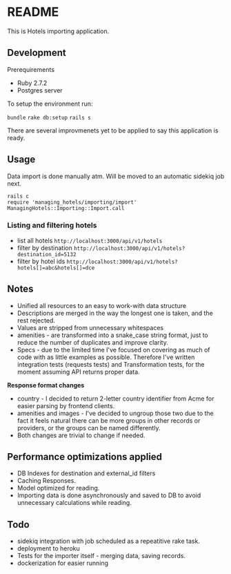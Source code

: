 # README

This is Hotels importing application.

## Development

Prerequirements

- Ruby 2.7.2
- Postgres server

To setup the environment run:

`bundle`
`rake db:setup`
`rails s`

There are several improvmenets yet to be applied to say this application is ready.


## Usage

Data import is done manually atm. Will be moved to an automatic sidekiq job next.

```
rails c
require 'managing_hotels/importing/import'
ManagingHotels::Importing::Import.call
```

### Listing and filtering hotels

- list all hotels `http://localhost:3000/api/v1/hotels`
- filter by destination `http://localhost:3000/api/v1/hotels?destination_id=5132`
- filter by hotel ids `http://localhost:3000/api/v1/hotels?hotels[]=abc&hotels[]=dce`

## Notes

- Unified all resources to an easy to work-with data structure
- Descriptions are merged in the way the longest one is taken, and the rest rejected.
- Values are stripped from unnecessary whitespaces
- amenities - are transformed into a snake_case string format, just to reduce the number of duplicates and improve clarity.
- Specs - due to the limited time I've focused on covering as much of code with as little examples as possible. Therefore I've written integration tests (requests tests) and Transformation tests, for the moment assuming API returns proper data.

**Response format changes**

- country - I decided to return 2-letter country identifier from Acme for easier parsing by frontend clients.
- amenities and images - I've decided to ungroup those two due to the fact it feels natural there can be more groups in other records or providers, or the groups can be named differently.
- Both changes are trivial to change if needed.

## Performance optimizations applied

- DB Indexes for destination and external_id filters
- Caching Responses.
- Model optimized for reading.
- Importing data is done asynchronously and saved to DB to avoid unnecessary calculations while reading.

## Todo

- sidekiq integration with job scheduled as a repeatitive rake task.
- deployment to heroku
- Tests for the importer itself - merging data, saving records.
- dockerization for easier running
